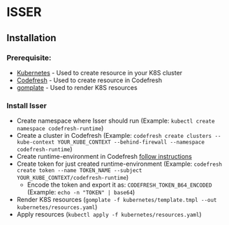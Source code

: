 # ISSER

## Installation

### Prerequisite:
* [Kubernetes](https://kubernetes.io/docs/tasks/tools/install-kubectl/) - Used to create resource in your K8S cluster
* [Codefresh](https://codefresh-io.github.io/cli/) - Used to create resource in Codefresh
* [gomplate](https://gomplate.hairyhenderson.ca/) - Used to render K8S resources


### Install Isser

* Create namespace where Isser should run (Example: `kubectl create namespace codefresh-runtime`)
* Create a cluster in Codefresh (Example: `codefresh create clusters --kube-context YOUR_KUBE_CONTEXT --behind-firewall --namespace codefresh-runtime`)
* Create runtime-environment in Codefresh [follow instructions](https://github.com/codefresh-io/k8s-dind-config)
* Create token for just created runtime-environment (Example: `codefresh create token --name TOKEN_NAME --subject YOUR_KUBE_CONTEXT/codefresh-runtime`)
    * Encode the token and export it as: `CODEFRESH_TOKEN_B64_ENCODED` (Example: `echo -n "TOKEN" | base64`)
* Render K8S resources (`gomplate -f kubernetes/template.tmpl --out kubernetes/resources.yaml`)
* Apply resources (`kubectl apply -f kubernetes/resources.yaml`)
